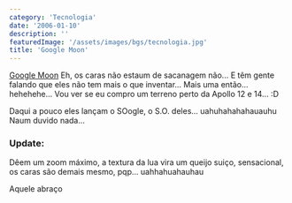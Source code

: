 ```yaml
---
category: 'Tecnologia'
date: '2006-01-10'
description: ''
featuredImage: '/assets/images/bgs/tecnologia.jpg'
title: 'Google Moon'
---
```


[Google Moon](https://www.google.com/moon/) Eh, os caras não estaum de sacanagem não... E têm gente falando que eles não tem mais o que inventar... Mais uma então... hehehehe... Vou ver se eu compro um terreno perto da Apollo 12 e 14... :D

Daqui a pouco eles lançam o SOogle, o S.O. deles... uahuhahahahauauhu Naum duvido nada...

### Update:

Dêem um zoom máximo, a textura da lua vira um queijo suiço, sensacional, os caras são demais mesmo, pqp... uahhahuahauhau

Aquele abraço
